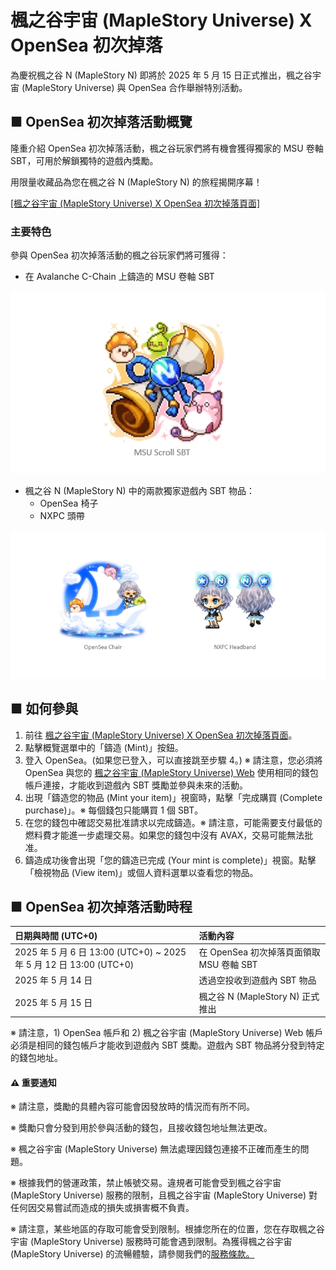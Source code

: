 # 楓之谷宇宙 (MapleStory Universe) X OpenSea 初次掉落

為慶祝楓之谷 N (MapleStory N) 即將於 2025 年 5 月 15 日正式推出，楓之谷宇宙 (MapleStory Universe) 與 OpenSea 合作舉辦特別活動。

## ■ OpenSea 初次掉落活動概覽

隆重介紹 OpenSea 初次掉落活動，楓之谷玩家們將有機會獲得獨家的 MSU 卷軸 SBT，可用於解鎖獨特的遊戲內獎勵。

用限量收藏品為您在楓之谷 N (MapleStory N) 的旅程揭開序幕！

[\[楓之谷宇宙 (MapleStory Universe) X OpenSea 初次掉落頁面\]](https://opensea.io/collection/msu-opensea/overview)

### 主要特色

參與 OpenSea 初次掉落活動的楓之谷玩家們將可獲得：

*   在 Avalanche C-Chain 上鑄造的 MSU 卷軸 SBT

![](/images/announcement/events/past-events/image_1747236248613_168.png)

*   楓之谷 N (MapleStory N) 中的兩款獨家遊戲內 SBT 物品：
    *   OpenSea 椅子
    *   NXPC 頭帶

![](/images/announcement/events/past-events/image_1747236248613_689.png)

## ■ 如何參與
1.  前往 [楓之谷宇宙 (MapleStory Universe) X OpenSea 初次掉落頁面](https://opensea.io/collection/msu-opensea/overview)。
2.  點擊概覽選單中的「鑄造 (Mint)」按鈕。
3.  登入 OpenSea。(如果您已登入，可以直接跳至步驟 4。) ※ 請注意，您必須將 OpenSea 與您的 [楓之谷宇宙 (MapleStory Universe) Web](https://msu.io) 使用相同的錢包帳戶連接，才能收到遊戲內 SBT 獎勵並參與未來的活動。
4.  出現「鑄造您的物品 (Mint your item)」視窗時，點擊「完成購買 (Complete purchase)」。※ 每個錢包只能購買 1 個 SBT。
5.  在您的錢包中確認交易批准請求以完成鑄造。※ 請注意，可能需要支付最低的燃料費才能進一步處理交易。如果您的錢包中沒有 AVAX，交易可能無法批准。
6.  鑄造成功後會出現「您的鑄造已完成 (Your mint is complete)」視窗。點擊「檢視物品 (View item)」或個人資料選單以查看您的物品。
## ■ OpenSea 初次掉落活動時程

| 日期與時間 (UTC+0) | 活動內容 |
|:---|:---|
| 2025 年 5 月 6 日 13:00 (UTC+0) ~ 2025 年 5 月 12 日 13:00 (UTC+0) | 在 OpenSea 初次掉落頁面領取 MSU 卷軸 SBT |
| 2025 年 5 月 14 日 | 透過空投收到遊戲內 SBT 物品 |
| 2025 年 5 月 15 日 | 楓之谷 N (MapleStory N) 正式推出 |

※ 請注意，1) OpenSea 帳戶和 2) 楓之谷宇宙 (MapleStory Universe) Web 帳戶必須是相同的錢包帳戶才能收到遊戲內 SBT 獎勵。遊戲內 SBT 物品將分發到特定的錢包地址。

#### ⚠️️ 重要通知

※ 請注意，獎勵的具體內容可能會因發放時的情況而有所不同。

※ 獎勵只會分發到用於參與活動的錢包，且接收錢包地址無法更改。

※ 楓之谷宇宙 (MapleStory Universe) 無法處理因錢包連接不正確而產生的問題。

※ 根據我們的營運政策，禁止帳號交易。違規者可能會受到楓之谷宇宙 (MapleStory Universe) 服務的限制，且楓之谷宇宙 (MapleStory Universe) 對任何因交易嘗試而造成的損失或損害概不負責。

※ 請注意，某些地區的存取可能會受到限制。根據您所在的位置，您在存取楓之谷宇宙 (MapleStory Universe) 服務時可能會遇到限制。為獲得楓之谷宇宙 (MapleStory Universe) 的流暢體驗，請參閱我們的[服務條款。](https://msu.io/policy/terms)